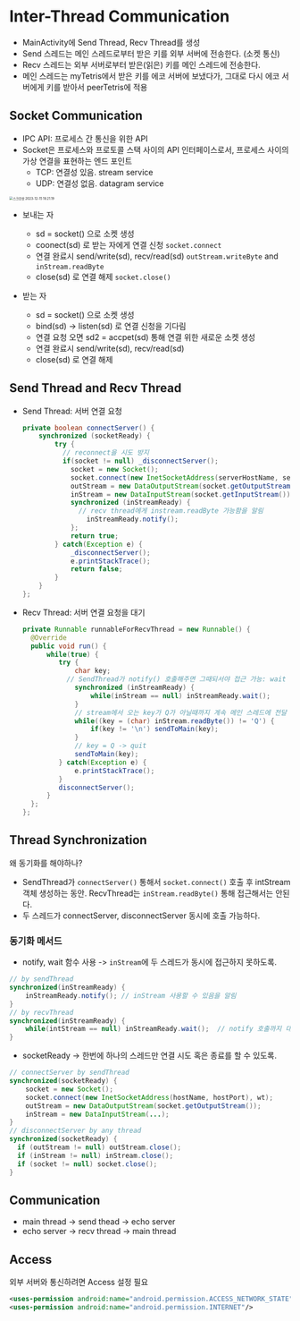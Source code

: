 # Inter-Thread Communication

- MainActivity에 Send Thread, Recv Thread를 생성
- Send 스레드는 메인 스레드로부터 받은 키를 외부 서버에 전송한다. (소켓 통신)
- Recv 스레드는 외부 서버로부터 받은(읽은) 키를 메인 스레드에 전송한다. 
- 메인 스레드는 myTetris에서 받은 키를 에코 서버에 보냈다가, 그대로 다시 에코 서버에게 키를 받아서 peerTetris에 적용

## Socket Communication

- IPC API: 프로세스 간 통신을 위한 API
- Socket은 프로세스와 프로토콜 스택 사이의 API 인터페이스로서, 프로세스 사이의 가상 연결을 표현하는 엔드 포인트
  - TCP: 연결성 있음. stream service
  - UDP: 연결성 없음. datagram service

<img src="/Users/gongsona/Library/Application Support/typora-user-images/스크린샷 2023-12-15 18.21.19.png" alt="스크린샷 2023-12-15 18.21.19" style="zoom:40%;" />

- 보내는 자
  - sd = socket() 으로 소켓 생성 
  - coonect(sd) 로 받는 자에게 연결 신청 `socket.connect`
  - 연결 완료시 send/write(sd), recv/read(sd) `outStream.writeByte` and `inStream.readByte`
  - close(sd) 로 연결 해제 `socket.close()`

- 받는 자 
  - sd = socket() 으로 소켓 생성
  - bind(sd) -> listen(sd) 로 연결 신청을 기다림
  - 연결 요청 오면 sd2 = accpet(sd) 통해 연결 위한 새로운 소켓 생성
  - 연결 완료시 send/write(sd), recv/read(sd)
  - close(sd) 로 연결 해제

## Send Thread and Recv Thread

- Send Thread: 서버 연결 요청

  ```java
  private boolean connectServer() {
      synchronized (socketReady) {
          try {
           	// reconnect을 시도 방지
            if(socket != null) _disconnectServer();
              socket = new Socket();
              socket.connect(new InetSocketAddress(serverHostName, serverPortNumber), maxWaitingTime);
              outStream = new DataOutputStream(socket.getOutputStream()); // by send thread
              inStream = new DataInputStream(socket.getInputStream()); // by recv thread
              synchronized (inStreamReady) {
                // recv thread에게 instream.readByte 가능함을 알림
                  inStreamReady.notify();
              };
              return true;
          } catch(Exception e) {
              _disconnectServer();
              e.printStackTrace();
              return false;
          }
      }
  };
  ```

- Recv Thread: 서버 연결 요청을 대기

  ```java
  private Runnable runnableForRecvThread = new Runnable() {
    @Override
    public void run() {
        while(true) {
           try {
               char key;
             // SendThread가 notify() 호출해주면 그때되서야 접근 가능: wait
               synchronized (inStreamReady) {
                   while(inStream == null) inStreamReady.wait();
               }
               // stream에서 오는 key가 Q가 아닐때까지 계속 메인 스레드에 전달
               while((key = (char) inStream.readByte()) != 'Q') {
                   if(key != '\n') sendToMain(key);
               }
               // key = Q -> quit
               sendToMain(key);
           } catch(Exception e) {
               e.printStackTrace();
           }
           disconnectServer();
        }
    };
  };
  ```


## Thread Synchronization

왜 동기화를 해야하나?

- SendThread가 `connectServer()` 통해서 `socket.connect()` 호출 후 intStream 객체 생성하는 동안. RecvThread는 `inStream.readByte()` 통해 접근해서는 안된다.
- 두 스레드가 connectServer, disconnectServer 동시에 호출 가능하다. 

### 동기화 메서드

- notify, wait 함수 사용 -> `inStream`에 두 스레드가 동시에 접근하지 못하도록. 

```java
// by sendThread 
synchronized(inStreamReady) {
	inStreamReady.notify(); // inStream 사용할 수 있음을 알림 
}
// by recvThread 
synchronized(inStreamReady) {
	while(intStream == null) inStreamReady.wait();  // notify 호출까지 대기
}
```

- socketReady -> 한번에 하나의 스레드만 연결 시도 혹은 종료를 할 수 있도록.

```java
// connectServer by sendThread
synchronized(socketReady) {
	socket = new Socket();
	socket.connect(new InetSocketAddress(hostName, hostPort), wt);
	outStream = new DataOutputStream(socket.getOutputStream());
	inStream = new DataInputStream(...);
}
// disconnectServer by any thread
synchronized(socketReady) {
  if (outStream != null) outStream.close();
  if (inStream != null) inStream.close();
  if (socket != null) socket.close();
}
```

## Communication

- main thread -> send thead -> echo server
- echo server -> recv thread -> main thread

## Access 

외부 서버와 통신하려면 Access 설정 필요 

```xml
<uses-permission android:name="android.permission.ACCESS_NETWORK_STATE"/>
<uses-permission android:name="android.permission.INTERNET"/>
```

